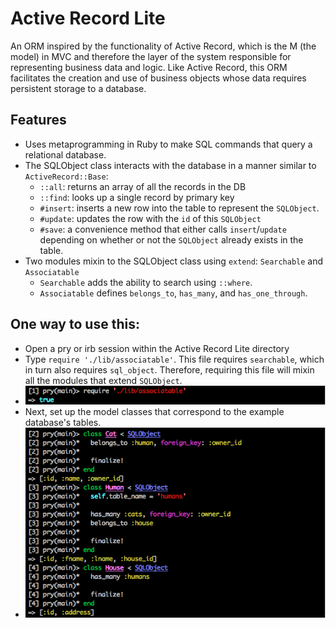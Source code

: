 # Active Record Lite

An ORM inspired by the functionality of Active Record, which is the M (the model) in MVC and therefore the layer of the system responsible for representing business data and logic. Like Active Record, this ORM facilitates the creation and use of business objects whose data requires persistent storage to a database.

## Features
  * Uses metaprogramming in Ruby to make SQL commands that query a relational database.
  * The SQLObject class interacts with the database in a manner similar to `ActiveRecord::Base`:
    * `::all`: returns an array of all the records in the DB
    * `::find`: looks up a single record by primary key
    * `#insert`: inserts a new row into the table to represent the `SQLObject`.
    * `#update`: updates the row with the `id` of this `SQLObject`
    * `#save`: a convenience method that either calls `insert`/`update` depending on whether or not the `SQLObject` already exists in the table.
  * Two modules mixin to the SQLObject class using `extend`: `Searchable` and `Associatable`
    * `Searchable` adds the ability to search using `::where`.
    * `Associatable` defines `belongs_to`, `has_many`, and `has_one_through`.

## One way to use this:
  * Open a pry or irb session within the Active Record Lite directory
  * Type `require './lib/associatable'`. This file requires `searchable`, which in turn also requires `sql_object`. Therefore, requiring this file will mixin all the modules that extend `SQLObject`.
  * ![Alt text](1.png?raw=true "Title")
  * Next, set up the model classes that correspond to the example database's tables.
  * ![Alt text](2.png?raw=true "Title")
